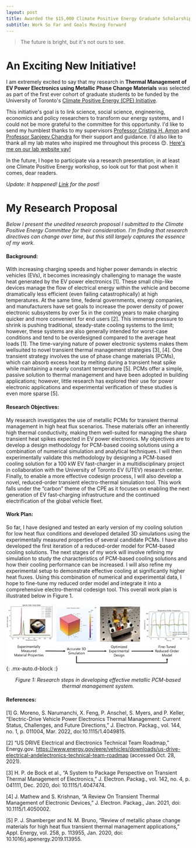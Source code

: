 ```yaml
---
layout: post
title: Awarded the $15,000 Climate Positive Energy Graduate Scholarship
subtitle: Work So Far and Goals Moving Forward
---
```


> The future is bright, but it's not ours to see.

# An Exciting New Initiative!

I am extremely excited to say that my research in **Thermal Management of EV Power Electronics using Metallic Phase Change Materials** was selected as part of the first ever cohort of graduate students to be funded by the University of Toronto's [Climate Positive Energy (CPE) Initiative](https://cpe.utoronto.ca/climate-positive-energy-graduate-student-researchers/).

This initiative's goal is to link science, social science, engineering, economics and policy researchers to transform our energy systems, and I could not be more grateful to the committee for this opportunity. I'd like to send my humblest thanks to my supervisors [Professor Cristina H. Amon](https://www.mie.utoronto.ca/faculty_staff/amon/) and [Professor Sanjeev Chandra](https://www.mie.utoronto.ca/faculty_staff/chandra/) for their support and guidance. I'd also like to thank all my lab mates who inspired me throughout this process 😊. [Here's me on our lab website yay!](https://atoms.mie.utoronto.ca/news/#Jun18-2022)

In the future, I hope to participate via a research presentation, in at least one Climate Positive Energy workshop, so look out for that post when it comes, dear readers.

*Update: It happened! [Link](https://shahzeb97.github.io/2022-08-17-cpe-research-day/) for the post!*

# My Research Proposal

*Below I present the unedited research proposal I submitted to the Climate Positive Energy Committee for their consideration. I'm finding that research directives can change over time, but this still largely captures the essence of my work.*

#### Background:

With increasing charging speeds and higher power demands in electric vehicles (EVs), it becomes increasingly challenging to manage the waste heat generated by the EV power electronics [1].
These small chip-like devices manage the flow of electrical energy within the vehicle and become dramatically less efficient (even failing catastrophically) at high temperatures.
At the same time, federal governments, energy companies, and manufacturers have set goals to increase the power density of power electronic subsystems by over 5x in the coming years to make charging quicker and more convenient for end users [2].
This immense pressure to shrink is pushing traditional, steady-state cooling systems to the limit; however, these systems are also generally intended for worst-case conditions and tend to be overdesigned compared to the average heat loads [1].
The time-varying nature of power electronic systems makes them wellsuited to novel transient thermal management strategies [3], [4].
One transient strategy involves the use of phase change materials (PCMs), which can absorb excess heat by melting during a transient heat spike while maintaining a nearly constant temperature [5].
PCMs offer a simple, passive solution to thermal management and have been adopted in building applications; however, little research has explored their use for power electronic applications and experimental verification of these studies is even more sparse [5].

#### Research Objectives:

My research investigates the use of metallic PCMs for transient thermal management in high heat flux scenarios.
These materials offer an inherently high thermal conductivity, making them well-suited for managing the sharp transient heat spikes expected in EV power electronics.
My objectives are to develop a design methodology for PCM-based cooing solutions using a combination of numerical simulation and analytical techniques.
I will then experimentally validate this methodology by designing a PCM-based cooling solution for a 100 kW EV fast-charger in a multidisciplinary project in collaboration with the University of Toronto EV (UTEV) research center.
Finally, to enable a more effective codesign process, I will also develop a novel, reduced-order transient electro-thermal simulation tool.
This work falls under the “carbon” theme of the CPE as it focuses on enabling the next generation of EV fast-charging infrastructure and the continued electrification of the global vehicle fleet.

#### Work Plan:

So far, I have designed and tested an early version of my cooling solution for low heat flux conditions and developed detailed 3D simulations using the experimentally measured properties of several candidate PCMs.
I have also developed the first iteration of a reduced-order model for PCM-based cooling solutions.
The next stages of my work will involve refining my simulation to study the characteristics of PCM-based cooling solutions and how their cooling performance can be increased.
I will also refine my experimental setup to demonstrate effective cooling at significantly higher heat fluxes.
Using this combination of numerical and experimental data, I hope to fine-tune my reduced order model and integrate it into a comprehensive electro-thermal codesign tool.
This overall work plan is illustrated below in Figure 1.

![Work Plan](..\assets\img\cpe\workplan.webp){: .mx-auto.d-block :}
<figcaption align = "center"><i>Figure 1: Research steps in developing effective metallic PCM-based thermal management system.</i></figcaption>

#### References:

[1] G. Moreno, S. Narumanchi, X. Feng, P. Anschel, S. Myers, and P. Keller, “Electric-Drive Vehicle Power Electronics Thermal Management: Current Status, Challenges, and Future Directions,” J. Electron. Packag., vol. 144, no. 1, p. 011004, Mar. 2022, doi:10.1115/1.4049815.

[2] “US DRIVE Electrical and Electronics Technical Team Roadmap,” Energy.gov. https://www.energy.gov/eere/vehicles/downloads/us-drive-electrical-andelectronics-technical-team-roadmap (accessed Oct. 28, 2021).

[3] H. P. de Bock et al., “A System to Package Perspective on Transient Thermal Management of Electronics,” J. Electron. Packag., vol. 142, no. 4, p. 041111, Dec. 2020, doi: 10.1115/1.4047474.

[4] J. Mathew and S. Krishnan, “A Review On Transient Thermal Management of Electronic Devices,” J. Electron. Packag., Jan. 2021, doi: 10.1115/1.4050002.

[5] P. J. Shamberger and N. M. Bruno, “Review of metallic phase change materials for high heat flux transient thermal management applications,” Appl. Energy, vol. 258, p. 113955, Jan. 2020, doi: 10.1016/j.apenergy.2019.113955.